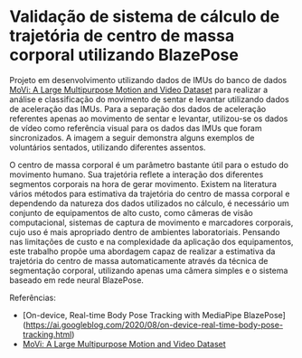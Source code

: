 # Validação de sistema de cálculo de trajetória de centro de massa corporal utilizando BlazePose

Projeto em desenvolvimento utilizando dados de IMUs do banco de dados [MoVi: A Large Multipurpose Motion and Video Dataset](https://dataverse.scholarsportal.info/dataset.xhtml?persistentId=doi:10.5683/SP2/JRHDRN) para realizar a análise e classificação do movimento de sentar e levantar utilizando dados de aceleração das IMUs. Para a separação dos dados de aceleração referentes apenas ao movimento de sentar e levantar, utilizou-se os dados de vídeo como referência visual para os dados das IMUs que foram sincronizados. A imagem a seguir demonstra alguns exemplos de voluntários sentados, utilizando diferentes assentos. 

O centro de massa corporal é um parâmetro bastante útil para o estudo do movimento humano. Sua trajetória reflete a interação dos diferentes segmentos corporais na hora de gerar movimento. Existem na literatura vários métodos para estimativa da trajetória do centro de massa corporal e dependendo da natureza dos dados utilizados no cálculo, é necessário um conjunto de equipamentos de alto custo, como câmeras de visão computacional, sistemas de captura de movimento e marcadores corporais, cujo uso é mais apropriado dentro de ambientes laboratoriais. Pensando nas limitações de custo e na complexidade da aplicação dos equipamentos, este trabalho propõe uma abordagem capaz de realizar a estimativa da trajetória do centro de massa automaticamente através da técnica de segmentação corporal, utilizando apenas uma câmera simples e o sistema baseado em rede neural BlazePose.

Referências: 

- [On-device, Real-time Body Pose Tracking with MediaPipe BlazePose] (https://ai.googleblog.com/2020/08/on-device-real-time-body-pose-tracking.html)
- [MoVi: A Large Multipurpose Motion and Video Dataset](https://dataverse.scholarsportal.info/dataset.xhtml?persistentId=doi:10.5683/SP2/JRHDRN)

